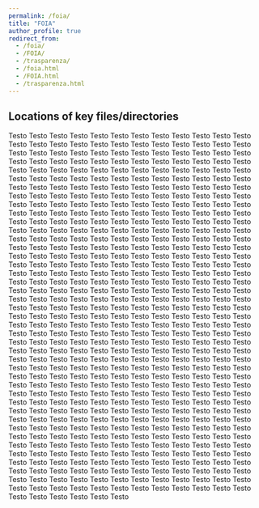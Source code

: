 ```yaml
---
permalink: /foia/
title: "FOIA"
author_profile: true
redirect_from: 
  - /foia/
  - /FOIA/
  - /trasparenza/
  - /foia.html
  - /FOIA.html
  - /trasparenza.html
---
```


## Locations of key files/directories

Testo Testo Testo Testo Testo Testo Testo Testo Testo Testo Testo Testo Testo Testo Testo Testo Testo Testo Testo Testo Testo Testo Testo Testo Testo Testo Testo Testo Testo Testo Testo Testo Testo Testo Testo Testo Testo Testo Testo Testo Testo Testo Testo Testo Testo Testo Testo Testo Testo Testo Testo Testo Testo Testo Testo Testo Testo Testo Testo Testo Testo Testo Testo Testo Testo Testo Testo Testo Testo Testo Testo Testo Testo Testo Testo Testo Testo Testo Testo Testo Testo Testo Testo Testo Testo Testo Testo Testo Testo Testo Testo Testo Testo Testo Testo Testo Testo Testo Testo Testo Testo Testo Testo Testo Testo Testo Testo Testo Testo Testo Testo Testo Testo Testo Testo Testo Testo Testo Testo Testo Testo Testo Testo Testo Testo Testo Testo Testo Testo Testo Testo Testo Testo Testo Testo Testo Testo Testo Testo Testo Testo Testo Testo Testo Testo Testo Testo Testo Testo Testo Testo Testo Testo Testo Testo Testo Testo Testo Testo Testo Testo Testo Testo Testo Testo Testo Testo Testo Testo Testo Testo Testo Testo Testo Testo Testo Testo Testo Testo Testo Testo Testo Testo Testo Testo Testo Testo Testo Testo Testo Testo Testo Testo Testo Testo Testo Testo Testo Testo Testo Testo Testo Testo Testo Testo Testo Testo Testo Testo Testo Testo Testo Testo Testo Testo Testo Testo Testo Testo Testo Testo Testo Testo Testo Testo Testo Testo Testo Testo Testo Testo Testo Testo Testo Testo Testo Testo Testo Testo Testo Testo Testo Testo Testo Testo Testo Testo Testo Testo Testo Testo Testo Testo Testo Testo Testo Testo Testo Testo Testo Testo Testo Testo Testo Testo Testo Testo Testo Testo Testo Testo Testo Testo Testo Testo Testo Testo Testo Testo Testo Testo Testo Testo Testo Testo Testo Testo Testo Testo Testo Testo Testo Testo Testo Testo Testo Testo Testo Testo Testo Testo Testo Testo Testo Testo Testo Testo Testo Testo Testo Testo Testo Testo Testo Testo Testo Testo Testo Testo Testo Testo Testo Testo Testo Testo Testo Testo Testo Testo Testo Testo Testo Testo Testo Testo Testo Testo Testo Testo Testo Testo Testo Testo Testo Testo Testo Testo Testo Testo Testo Testo Testo Testo Testo Testo Testo Testo Testo Testo Testo Testo Testo Testo Testo Testo Testo Testo Testo Testo Testo Testo Testo Testo Testo Testo Testo Testo Testo Testo Testo Testo Testo Testo Testo Testo Testo Testo Testo Testo Testo Testo Testo Testo Testo Testo Testo Testo Testo Testo Testo Testo Testo Testo Testo Testo Testo Testo Testo Testo Testo Testo Testo Testo Testo Testo Testo Testo Testo Testo Testo Testo Testo Testo Testo Testo Testo Testo Testo Testo Testo Testo Testo Testo Testo Testo Testo Testo Testo Testo Testo Testo Testo Testo Testo Testo Testo Testo Testo Testo Testo Testo Testo Testo Testo Testo Testo Testo Testo Testo Testo Testo Testo Testo Testo Testo Testo Testo Testo Testo Testo Testo Testo Testo Testo Testo Testo Testo Testo Testo Testo Testo Testo Testo Testo Testo Testo Testo Testo Testo Testo Testo Testo Testo Testo Testo Testo Testo Testo Testo Testo Testo Testo Testo Testo Testo Testo Testo Testo Testo Testo 
